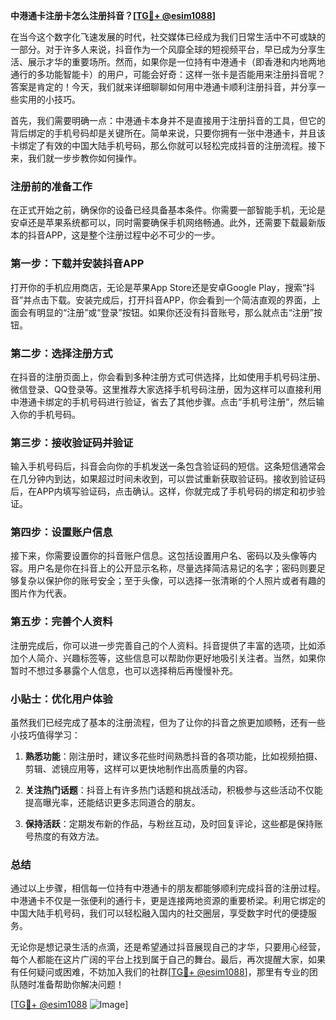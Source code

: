 **中港通卡注册卡怎么注册抖音？[[TG💪+ @esim1088](https://t.me/s/esim1088)]**

在当今这个数字化飞速发展的时代，社交媒体已经成为我们日常生活中不可或缺的一部分。对于许多人来说，抖音作为一个风靡全球的短视频平台，早已成为分享生活、展示才华的重要场所。然而，如果你是一位持有中港通卡（即香港和内地两地通行的多功能智能卡）的用户，可能会好奇：这样一张卡是否能用来注册抖音呢？答案是肯定的！今天，我们就来详细聊聊如何用中港通卡顺利注册抖音，并分享一些实用的小技巧。

首先，我们需要明确一点：中港通卡本身并不是直接用于注册抖音的工具，但它的背后绑定的手机号码却是关键所在。简单来说，只要你拥有一张中港通卡，并且该卡绑定了有效的中国大陆手机号码，那么你就可以轻松完成抖音的注册流程。接下来，我们就一步步教你如何操作。

### 注册前的准备工作

在正式开始之前，确保你的设备已经具备基本条件。你需要一部智能手机，无论是安卓还是苹果系统都可以，同时需要确保手机网络畅通。此外，还需要下载最新版本的抖音APP，这是整个注册过程中必不可少的一步。

### 第一步：下载并安装抖音APP

打开你的手机应用商店，无论是苹果App Store还是安卓Google Play，搜索“抖音”并点击下载。安装完成后，打开抖音APP，你会看到一个简洁直观的界面，上面会有明显的“注册”或“登录”按钮。如果你还没有抖音账号，那么就点击“注册”按钮。

### 第二步：选择注册方式

在抖音的注册页面上，你会看到多种注册方式可供选择，比如使用手机号码注册、微信登录、QQ登录等。这里推荐大家选择手机号码注册，因为这样可以直接利用中港通卡绑定的手机号码进行验证，省去了其他步骤。点击“手机号注册”，然后输入你的手机号码。

### 第三步：接收验证码并验证

输入手机号码后，抖音会向你的手机发送一条包含验证码的短信。这条短信通常会在几分钟内到达，如果超过时间未收到，可以尝试重新获取验证码。接收到验证码后，在APP内填写验证码，点击确认。这样，你就完成了手机号码的绑定和初步验证。

### 第四步：设置账户信息

接下来，你需要设置你的抖音账户信息。这包括设置用户名、密码以及头像等内容。用户名是你在抖音上的公开显示名称，尽量选择简洁易记的名字；密码则要足够复杂以保护你的账号安全；至于头像，可以选择一张清晰的个人照片或者有趣的图片作为代表。

### 第五步：完善个人资料

注册完成后，你可以进一步完善自己的个人资料。抖音提供了丰富的选项，比如添加个人简介、兴趣标签等，这些信息可以帮助你更好地吸引关注者。当然，如果你暂时不想过多暴露个人信息，也可以选择稍后再慢慢补充。

### 小贴士：优化用户体验

虽然我们已经完成了基本的注册流程，但为了让你的抖音之旅更加顺畅，还有一些小技巧值得学习：

1. **熟悉功能**：刚注册时，建议多花些时间熟悉抖音的各项功能，比如视频拍摄、剪辑、滤镜应用等，这样可以更快地制作出高质量的内容。
   
2. **关注热门话题**：抖音上有许多热门话题和挑战活动，积极参与这些活动不仅能提高曝光率，还能结识更多志同道合的朋友。

3. **保持活跃**：定期发布新的作品，与粉丝互动，及时回复评论，这些都是保持账号热度的有效方法。

### 总结

通过以上步骤，相信每一位持有中港通卡的朋友都能够顺利完成抖音的注册过程。中港通卡不仅是一张便利的通行卡，更是连接两地资源的重要桥梁。利用它绑定的中国大陆手机号码，我们可以轻松融入国内的社交圈层，享受数字时代的便捷服务。

无论你是想记录生活的点滴，还是希望通过抖音展现自己的才华，只要用心经营，每个人都能在这片广阔的平台上找到属于自己的舞台。最后，再次提醒大家，如果有任何疑问或困难，不妨加入我们的社群[[TG💪+ @esim1088](https://t.me/s/esim1088)]，那里有专业的团队随时准备帮助你解决问题！

[[TG💪+ @esim1088](https://t.me/s/esim1088) ![Image](https://i.postimg.cc/4NQfJmqS/Snipaste-2025-05-13-00-14-12.png)]